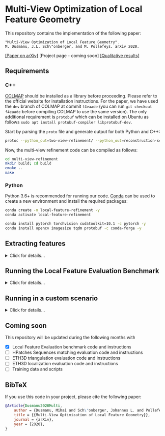 # Multi-View Optimization of Local Feature Geometry

This repository contains the implementation of the following paper:

```text
"Multi-View Optimization of Local Feature Geometry".
M. Dusmanu, J.L. Sch\"onberger, and M. Pollefeys. arXiv 2020.
```

[[Paper on arXiv]](https://arxiv.org/abs/2003.08348) [Project page - coming soon] [[Qualitative results]](https://youtu.be/eH4UNwXLsyk)
    
## Requirements

### C++

[COLMAP](https://colmap.github.io/) should be installed as a library before proceeding. Please refer to the official website for installation instructions. For the paper, we have used the `dev` branch of COLMAP at commit `f4eaade` (you can run `git checkout f4eaade` before compiling COLMAP to use the same version). The only additional requirement is `protobuf` which can be installed on Ubuntu as follows `sudo apt install protubuf-compiler libprotobuf-dev`.

Start by parsing the `proto` file and generate output for both Python and C++:
```bash
protoc --python_out=two-view-refinement/ --python_out=reconstruction-scripts/ --cpp_out=multi-view-refinement/ types.proto
```

Now, the multi-view refinement code can be compiled as follows:
```bash
cd multi-view-refinement
mkdir build; cd build
cmake ..
make
```

### Python

Python 3.6+ is recommended for running our code. [Conda](https://docs.conda.io/en/latest/) can be used to create a new environment and install the required packages:
```bash
conda create -n local-feature-refinement -y
conda activate local-feature-refinement

conda install pytorch torchvision cudatoolkit=10.1 -c pytorch -y
conda install opencv imagesize tqdm protobuf -c conda-forge -y
```

## Extracting features

<details>
<summary>Click for details...</summary>

In order to make our evaluation reproducible regardless of updates to the repositories of individual features, we have forked all repositories at the point in time when we evaluated them. Please refer to the individual repositories for installation instructions.

### [SIFT](https://www.cs.ubc.ca/~lowe/papers/ijcv04.pdf)

We used the GPU-SIFT distribution coming with COLMAP. You can use the following command to extract features:
```bash
python utils/extract_features_sift.py --colmap_path path_to_colmap_executable_folder --image_path path_to_images
```

### [SURF](http://people.ee.ethz.ch/~surf/eccv06.pdf)

We used the OpenCV implementation. You can use the following command to extract features:
```bash
python extract_features_surf.py --image_path path_to_images
```

### [D2-Net](https://arxiv.org/abs/1905.03561)

Clone the repository (`git clone git@github.com:mihaidusmanu/d2-net.git; git checkout 2a4d88f`) and use the following command to extract features:
```bash
python extract_features.py --image_list_file image_list.txt (--multiscale)
```

### [Key.Net](https://arxiv.org/abs/1904.00889)

Clone the fork (`git clone git@github.com:mihaidusmanu/Key.Net.git; git checkout local-feature-refinement`) and use the following command to extract features:
```bash
python extract_multiscale_features.py --list_images image_list.txt
```

### [R2D2](https://arxiv.org/abs/1906.06195)

Clone the fork (`git clone git@github.com:mihaidusmanu/r2d2.git`) and use the following command to extract features:
```bash
python extract.py --images image_list.txt
```

### [SuperPoint](https://arxiv.org/abs/1712.07629)

Clone the fork (`git clone git@github.com:mihaidusmanu/SuperPointPretrainedNetwork.git`) and use the following command to extract features:
```bash
python extract_features_superpoint_list.py image_list.txt
```

### Image lists

To create the image lists, you can use the provided utility `utils/create_image_list_file.py`.

</details>

## Running the Local Feature Evaluation Benchmark

<details>
<summary>Click for details...</summary>

Once the multi-view refinement code was compiled successfully, the environment was created, and you made sure that you can run feature extraction, you can try out the Local Feature Evaluation Benchmark. To make sure that everything is working properly, we recommend starting on the two small datasets (Fountain and Herzjesu). You can download the datasets by running `bash local-feature-evaluation/download.sh` (3.5GB required).

The evaluation can be run using the following command:
```bash
python local-feature-evaluation/benchmark.py --colmap_path path_to_colmap_executable_folder --dataset_name dataset_name --method_name method_name
```

For instance, in order to evaluate SIFT on Fountain, one would run:
```bash
python local-feature-evaluation/benchmark.py --colmap_path path_to_colmap_executable_folder --dataset_name Fountain --method_name sift
```
This will produce two output files: `output/sift-Fountain-ref.txt` and `output/sift-Fountain-raw.txt` containing `json` objects with reconstruction statistics for features with and without refinement, respectively.

Similarly to the paper, `local-feature-evaluation/compare_reconstructions.py` can be used to compare a refined reconstruction and its raw counterpart on commonly registered images only.

</details>

## Running in a custom scenario

<details>
<summary>Click for details...</summary>

### Custom dataset

In order to facilitate the use of our method with custom datasets, we provide several helpful scripts:
- `utils/create_starting_database.py` creates an initial database containing images and camera information from EXIF data.
- `utils/create_image_list_file.py` creates a list of images `image-list.txt` from a database.
- `utils/create_exhaustive_matching_file.py` creates an exhaustive list of image pairs to match `match-list.txt` from a database.

### Custom features

The proposed method works regardless of local features used. You can provide your own features in [`npz`](https://docs.scipy.org/doc/numpy/reference/generated/numpy.savez.html) files that encapsulate two arrays: 

- `keypoints` - `N x 2` - array containing the positions of keypoints `x, y`. The `X` axis is pointing to the right and the `Y` axis to the bottom.
- `descriptors` - `N x D` - array containing the L2 normalized descriptors.

### Reconstruction

We suppose the dataset directory has the following structure:
```
.
├── images
│  └── *.{jpg | png | ...}
│  └── *.{jpg | png | ...}.method_name (npz files with features)
├── database.db (created by utils/create_starting_database.py)
├── image-list.txt (created by utils/create_image_list_file.py)
└── match-list.txt (created by utils/create_exhaustive_matching_file.py for instance)
```

The list of image pairs to match `match-list.txt` can be replaced by a partial list. For image datasets extracted from videos, you can use sequential matching (i.e, last 10-20 frames). For large datasets (>100 images), we suggest using retrieval first and only matching with respect to the closest 20-50 images.

To run the refinement pipeline followed by 3D reconstruction with both refined and raw features, you can use:
```bash
python custom_demo.py --colmap_path path_to_colmap_executable_folder --dataset_name dataset_name --dataset_path path_to_dataset --method_name method_name
```
The output is the same as for the Local Feature Evaluation Benchmark. You can then use COLMAP to visualize the resulting reconstructions.

If you are using a method that's not part of our initial evaluation, don't forget to add the feature extraction resolution and matching parameters to `max_size_dict` and `matcher_dict` respectively at the top of `custom_demo.py`.

</details>

## Coming soon

This repository will be updated during the following months with

- [x] Local Feature Evaluation benchmark code and instructions
- [ ] HPatches Sequences matching evaluation code and instructions
- [ ] ETH3D triangulation evaluation code and instructions
- [ ] ETH3D localization evaluation code and instructions
- [ ] Training data and scripts

## BibTeX

If you use this code in your project, please cite the following paper:
```bibtex
@Article{Dusmanu2020Multi,
    author = {Dusmanu, Mihai and Sch\"onberger, Johannes L. and Pollefeys, Marc},
    title = {{Multi-View Optimization of Local Feature Geometry}},
    journal = {arXiv},
    year = {2020},
}
```
